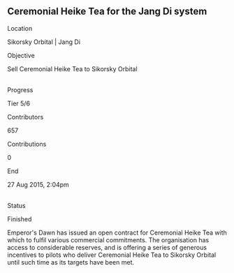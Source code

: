 ## Ceremonial Heike Tea for the Jang Di system

Location

Sikorsky Orbital \| Jang Di

Objective

Sell Ceremonial Heike Tea to Sikorsky Orbital

\
Progress

Tier 5/6

Contributors

657

Contributions

0

End

27 Aug 2015, 2:04pm

\
Status

Finished

Emperor\'s Dawn has issued an open contract for Ceremonial Heike Tea
with which to fulfil various commercial commitments. The organisation
has access to considerable reserves, and is offering a series of
generous incentives to pilots who deliver Ceremonial Heike Tea to
Sikorsky Orbital until such time as its targets have been met.
